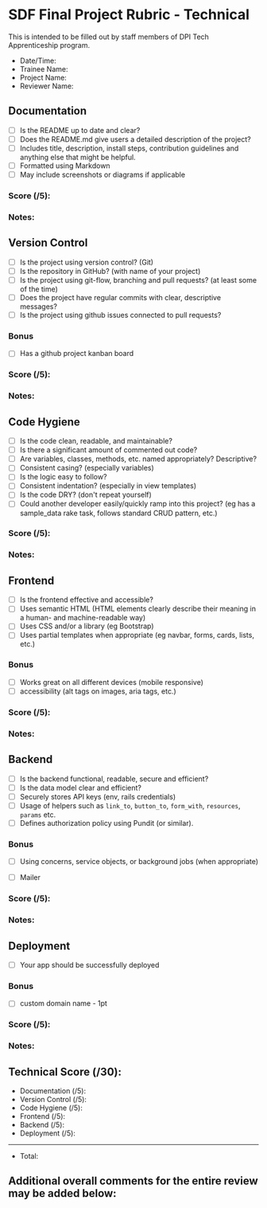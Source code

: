 # SDF Final Project Rubric - Technical
This is intended to be filled out by staff members of DPI Tech Apprenticeship program.

- Date/Time:
- Trainee Name:
- Project Name:
- Reviewer Name:

## Documentation
- [ ] Is the README up to date and clear?
- [ ] Does the README.md give users a detailed description of the project?
- [ ] Includes title, description, install steps, contribution guidelines and anything else that might be helpful.
- [ ] Formatted using Markdown
- [ ] May include screenshots or diagrams if applicable

### Score (/5):

### Notes:

## Version Control
- [ ] Is the project using version control? (Git)
- [ ] Is the repository in GitHub? (with name of your project)
- [ ] Is the project using git-flow, branching and pull requests? (at least some of the time)
- [ ] Does the project have regular commits with clear, descriptive messages?
- [ ] Is the project using github issues connected to pull requests?

### Bonus
- [ ] Has a github project kanban board

### Score (/5):

### Notes:

<!-- TODO: change to only 5 -->
## Code Hygiene
- [ ] Is the code clean, readable, and maintainable?
- [ ] Is there a significant amount of commented out code?
- [ ] Are variables, classes, methods, etc. named appropriately? Descriptive?
- [ ] Consistent casing? (especially variables)
- [ ] Is the logic easy to follow?
- [ ] Consistent indentation? (especially in view templates)
- [ ] Is the code DRY? (don't repeat yourself)
- [ ] Could another developer easily/quickly ramp into this project? (eg has a sample_data rake task, follows standard CRUD pattern, etc.)

### Score (/5):

### Notes:

<!-- TODO: make more objective -->
## Frontend
- [ ] Is the frontend effective and accessible?
- [ ] Uses semantic HTML (HTML elements clearly describe their meaning in a human- and machine-readable way)
- [ ] Uses CSS and/or a library (eg Bootstrap)
- [ ] Uses partial templates when appropriate (eg navbar, forms, cards, lists, etc.)

### Bonus
- [ ] Works great on all different devices  (mobile responsive)
- [ ] accessibility (alt tags on images, aria tags, etc.)

<!-- TODO: more of the enrichment stuff -->

### Score (/5):

### Notes:

## Backend
<!-- TODO: add follows standard CRUD pattern -->

<!-- TODO: too subjective -->
- [ ] Is the backend functional, readable, secure and efficient?
- [ ] Is the data model clear and efficient?
- [ ] Securely stores API keys (env, rails credentials)
- [ ] Usage of helpers such as `link_to`, `button_to`, `form_with`, `resources`, `params` etc.
- [ ] Defines authorization policy using Pundit (or similar).
<!-- sample data task -->

### Bonus
- [ ] Using concerns, service objects, or background jobs (when appropriate)
<!-- TODO: maybe have 'welcome mailer' (should this be in business?) -->
- [ ] Mailer

<!-- TODO: more of the enrichment stuff -->

### Score (/5):

### Notes:

## Deployment
- [ ] Your app should be successfully deployed

### Bonus
- [ ] custom domain name - 1pt

### Score (/5):

### Notes:

## Technical Score (/30):
- Documentation (/5):
- Version Control (/5):
- Code Hygiene (/5):
- Frontend (/5):
- Backend (/5):
- Deployment (/5):
---
- Total: 

## Additional overall comments for the entire review may be added below:
```




```
